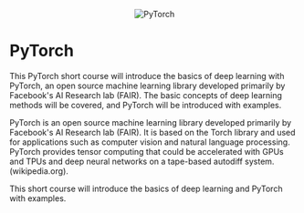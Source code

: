 
<p align="center">
  <img src="https://github.com/jtao/shortcourses/blob/master/Intro_to_PyTorch/images/pytorch.svg" alt="PyTorch"/>
</p>

# PyTorch
This PyTorch short course will introduce the basics of deep learning with PyTorch, an open source machine learning library developed primarily by Facebook's AI Research lab (FAIR). The basic concepts of deep learning methods will be covered, and PyTorch will be introduced with examples.

PyTorch is an open source machine learning library developed primarily by Facebook's AI Research lab (FAIR). It is based on the Torch library and used for applications such as computer vision and natural language processing. PyTorch provides tensor computing that could be accelerated with GPUs and TPUs and deep neural networks on a tape-based autodiff system. (wikipedia.org).

This short course will introduce the basics of deep learning and PyTorch with examples.
